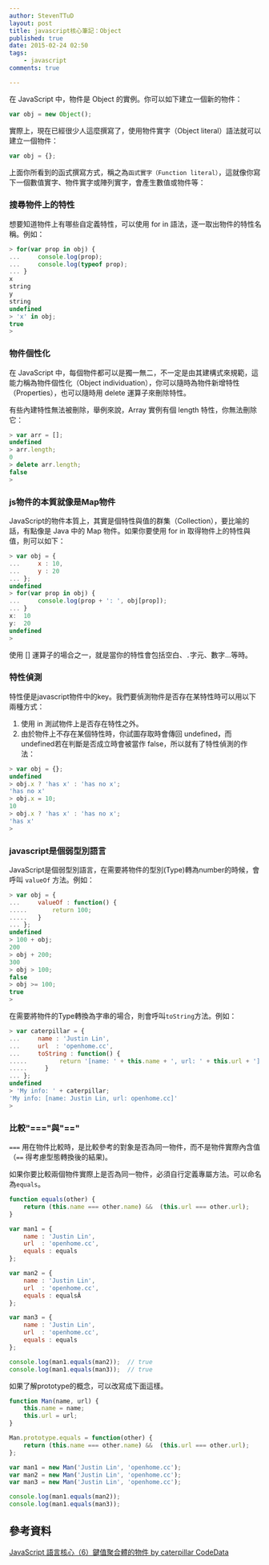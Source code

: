 ```yaml
---
author: StevenTTuD
layout: post
title: javascript核心筆記：Object
published: true
date: 2015-02-24 02:50
tags:
    - javascript
comments: true

---
```

在 JavaScript 中，物件是 Object 的實例。你可以如下建立一個新的物件：
```js
var obj = new Object();
```
實際上，現在已經很少人這麼撰寫了，使用物件實字（Object literal）語法就可以建立一個物件：
```js
var obj = {};
```
上面你所看到的函式撰寫方式，稱之為`函式實字（Function literal）`，這就像你寫下一個數值實字、物件實字或陣列實字，會產生數值或物件等：

### 搜尋物件上的特性

想要知道物件上有哪些自定義特性，可以使用 for in 語法，逐一取出物件的特性名稱。例如：
```js
> for(var prop in obj) {
...     console.log(prop);
...     console.log(typeof prop);
... }
x
string
y
string
undefined
> 'x' in obj;
true
>
```

### 物件個性化
在 JavaScript 中，每個物件都可以是獨一無二，不一定是由其建構式來規範，這能力稱為物件個性化（Object individuation），你可以隨時為物件新增特性（Properties），也可以隨時用 delete 運算子來刪除特性。

有些內建特性無法被刪除，舉例來說，Array 實例有個 length 特性，你無法刪除它：
```js
> var arr = [];
undefined
> arr.length;
0
> delete arr.length;
false
>
```

### js物件的本質就像是Map物件

JavaScript的物件本質上，其實是個特性與值的群集（Collection），要比喻的話，有點像是 Java 中的 Map 物件。如果你要使用 for in 取得物件上的特性與值，則可以如下：
```js
> var obj = {
...     x : 10,
...     y : 20
... };
undefined
> for(var prop in obj) {
...     console.log(prop + ': ', obj[prop]);
... }
x:  10
y:  20
undefined
>
```

使用 [] 運算子的場合之一，就是當你的特性會包括空白、`.`字元、數字...等時。

### 特性偵測
特性便是javascript物件中的key。我們要偵測物件是否存在某特性時可以用以下兩種方式：

1. 使用 in 測試物件上是否存在特性之外。
2. 由於物件上不存在某個特性時，你試圖存取時會傳回 undefined，而undefined若在判斷是否成立時會被當作 false，所以就有了特性偵測的作法：
```js
> var obj = {};
undefined
> obj.x ? 'has x' : 'has no x';
'has no x'
> obj.x = 10;
10
> obj.x ? 'has x' : 'has no x';
'has x'
>
```

### javascript是個弱型別語言

JavaScript是個弱型別語言，在需要將物件的型別(Type)轉為number的時候，會呼叫 `valueOf` 方法。例如：
```js
> var obj = {
...     valueOf : function() {
.....       return 100;
.....   }
... };
undefined
> 100 + obj;
200
> obj + 200;
300
> obj > 100;
false
> obj >= 100;
true
>
```
在需要將物件的Type轉換為字串的場合，則會呼叫`toString`方法。例如：
```js
> var caterpillar = {
...     name : 'Justin Lin',
...     url  : 'openhome.cc',
...     toString : function() {
.....         return '[name: ' + this.name + ', url: ' + this.url + ']';
.....     }
... };
undefined
> 'My info: ' + caterpillar;
'My info: [name: Justin Lin, url: openhome.cc]'
>
```

### 比較"==="與"=="

`===` 用在物件比較時，是比較參考的對象是否為同一物件，而不是物件實際內含值（`==` 得考慮型態轉換後的結果)。

如果你要比較兩個物件實際上是否為同一物件，必須自行定義專屬方法。可以命名為`equals`。
```js
function equals(other) {
    return (this.name === other.name) &&  (this.url === other.url);
}

var man1 = {
    name : 'Justin Lin',
    url  : 'openhome.cc',
    equals : equals
};

var man2 = {
    name : 'Justin Lin',
    url  : 'openhome.cc',
    equals : equalsÂ
};

var man3 = {
    name : 'Justin Lin',
    url  : 'openhome.cc',
    equals : equals
};

console.log(man1.equals(man2));  // true
console.log(man1.equals(man3));  // true
```

如果了解prototype的概念，可以改寫成下面這樣。
```js
function Man(name, url) {
    this.name = name;
    this.url = url;
}

Man.prototype.equals = function(other) {
    return (this.name === other.name) &&  (this.url === other.url);
};

var man1 = new Man('Justin Lin', 'openhome.cc');
var man2 = new Man('Justin Lin', 'openhome.cc');
var man3 = new Man('Justin Lin', 'openhome.cc');

console.log(man1.equals(man2));
console.log(man1.equals(man3));
```
## 參考資料
[JavaScript 語言核心（6）鍵值聚合體的物件 by caterpillar CodeData](http://www.codedata.com.tw/javascript/essential-javascript-6-object/)